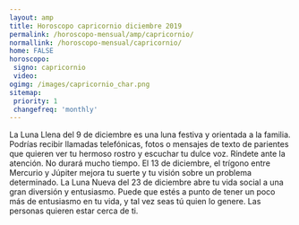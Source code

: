 ```yaml
---
layout: amp
title: Horoscopo capricornio diciembre 2019 
permalink: /horoscopo-mensual/amp/capricornio/
normallink: /horoscopo-mensual/capricornio/
home: FALSE
horoscopo:
 signo: capricornio
 video:  
ogimg: /images/capricornio_char.png
sitemap:
 priority: 1
 changefreq: 'monthly'
---
```



La Luna Llena del 9 de diciembre es una luna festiva y orientada a la familia. Podrías recibir llamadas telefónicas, fotos o mensajes de texto de parientes que quieren ver tu hermoso rostro y escuchar tu dulce voz. Ríndete ante la atención. No durará mucho tiempo. El 13 de diciembre, el trígono entre Mercurio y Júpiter mejora tu suerte y tu visión sobre un problema determinado. La Luna Nueva del 23 de diciembre abre tu vida social a una gran diversión y entusiasmo. Puede que estés a punto de tener un poco más de entusiasmo en tu vida, y tal vez seas tú quien lo genere. Las personas quieren estar cerca de ti.